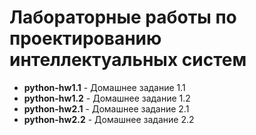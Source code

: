 # Лабораторные работы по проектированию интеллектуальных систем

- **python-hw1.1** - Домашнее задание 1.1
- **python-hw1.2** - Домашнее задание 1.2
- **python-hw2.1** - Домашнее задание 2.1
- **python-hw2.2** - Домашнее задание 2.2
